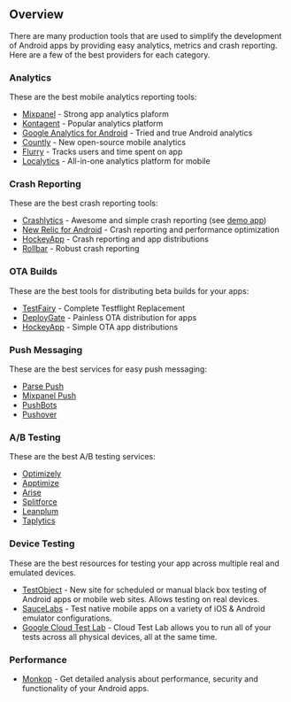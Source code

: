 ## Overview

There are many production tools that are used to simplify the development of Android apps by providing easy analytics, metrics and crash reporting. Here are a few of the best providers for each category.

### Analytics

These are the best mobile analytics reporting tools:

* [Mixpanel](https://mixpanel.com/help/reference/android) - Strong app analytics plaform
* [Kontagent](http://www.kontagent.com/) - Popular analytics platform
* [Google Analytics for Android](https://developers.google.com/analytics/devguides/collection/android/?csw=1) - Tried and true Android analytics
* [Countly](https://count.ly/resources/installation/android) - New open-source mobile analytics
* [Flurry](http://www.flurry.com/solutions/analytics) - Tracks users and time spent on app
* [Localytics](http://www.localytics.com/) - All-in-one analytics platform for mobile

### Crash Reporting

These are the best crash reporting tools:

* [Crashlytics](http://try.crashlytics.com/) - Awesome and simple crash reporting (see [demo app](https://github.com/plastiv/CrashlyticsDemo))
* [New Relic for Android](https://docs.newrelic.com/docs/mobile-apps/android-installation-and-configuration) - Crash reporting and performance optimization
* [HockeyApp](http://support.hockeyapp.net/kb/client-integration-android-other-platforms/hockeyapp-for-android-sdk) - Crash reporting and app distributions
* [Rollbar](https://rollbar.com/docs/notifier/rollbar-android/) - Robust crash reporting

### OTA Builds

These are the best tools for distributing beta builds for your apps:

* [TestFairy](http://blog.testfairy.com/testflight-sdk-users-welcome-to-testfairy/) - Complete Testflight Replacement
* [DeployGate](https://deploygate.com/docs/sdk) - Painless OTA distribution for apps
* [HockeyApp](http://hockeyapp.net) - Simple OTA app distributions

### Push Messaging

These are the best services for easy push messaging:

* [Parse Push](https://parse.com/tutorials/android-push-notifications)
* [Mixpanel Push](https://mixpanel.com/docs/people-analytics/android-push)
* [PushBots](https://pushbots.com/)
* [Pushover](https://pushover.net/)

### A/B Testing

These are the best A/B testing services:

* [Optimizely](http://optimizely.com/mobile)
* [Apptimize](http://apptimize.com/)
* [Arise](http://arise.io/)
* [Splitforce](https://www.splitforce.com)
* [Leanplum](https://www.leanplum.com/)
* [Taplytics](https://taplytics.com/)

### Device Testing

These are the best resources for testing your app across multiple real and emulated devices. 

* [TestObject](http://testobject.com) - New site for scheduled or manual black box testing of Android apps or mobile web sites. Allows testing on real devices.
* [SauceLabs](https://saucelabs.com/) - Test native mobile apps on a variety of iOS & Android emulator configurations.
* [Google Cloud Test Lab](https://developers.google.com/cloud-test-lab/?hl=en) - Cloud Test Lab allows you to run  all of your tests across all physical devices, all at the same time.

### Performance

* [Monkop](https://www.monkop.com/) - Get detailed analysis about performance, security and functionality of your Android apps.
